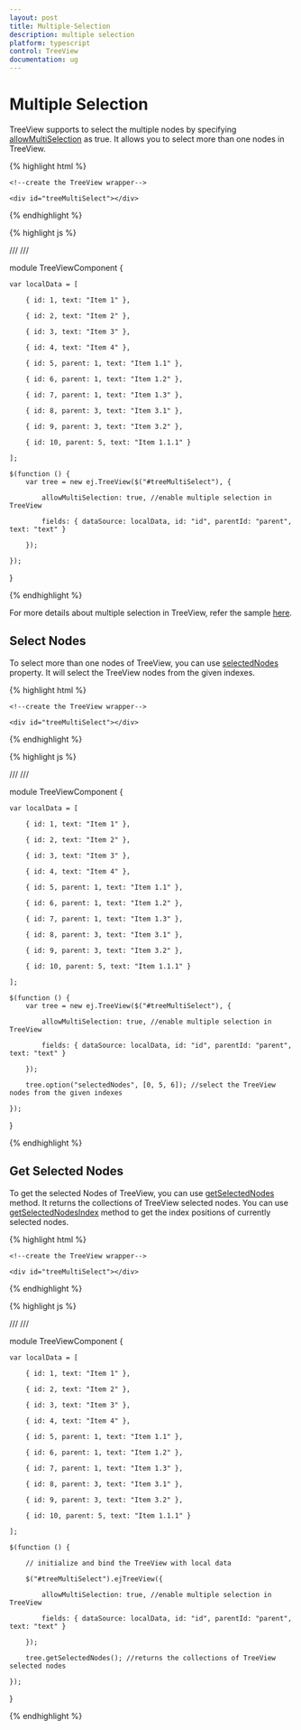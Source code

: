```yaml
---
layout: post
title: Multiple-Selection
description: multiple selection
platform: typescript
control: TreeView
documentation: ug
---
```



# Multiple Selection

TreeView supports to select the multiple nodes by specifying [allowMultiSelection](https://help.syncfusion.com/api/js/ejtreeview#members:allowmultiselection) as true. It allows you to select more than one nodes in TreeView.

{% highlight html %}

	<!--create the TreeView wrapper-->
	
	<div id="treeMultiSelect"></div>

{% endhighlight %}

{% highlight js %}

/// <reference path="tsfiles/jquery.d.ts" />
/// <reference path="tsfiles/ej.web.all.d.ts" />
 
module TreeViewComponent {

	var localData = [

		{ id: 1, text: "Item 1" },
	
		{ id: 2, text: "Item 2" },
	
		{ id: 3, text: "Item 3" },
	
		{ id: 4, text: "Item 4" },
	
		{ id: 5, parent: 1, text: "Item 1.1" },
	
		{ id: 6, parent: 1, text: "Item 1.2" },
	
		{ id: 7, parent: 1, text: "Item 1.3" },
	
		{ id: 8, parent: 3, text: "Item 3.1" },
	
		{ id: 9, parent: 3, text: "Item 3.2" },
	
		{ id: 10, parent: 5, text: "Item 1.1.1" }
	
	];
	
    $(function () {
        var tree = new ej.TreeView($("#treeMultiSelect"), {
	
			allowMultiSelection: true, //enable multiple selection in TreeView
	
			fields: { dataSource: localData, id: "id", parentId: "parent", text: "text" }
	
		});
	
	});
}	

{% endhighlight %}

For more details about multiple selection in TreeView, refer the sample [here](http://jsplayground.syncfusion.com/Sync_wuoxgu3q).

## Select Nodes

To select more than one nodes of TreeView, you can use [selectedNodes](https://help.syncfusion.com/api/js/ejtreeview#members:selectednodes) property. It will select the TreeView nodes from the given indexes.

{% highlight html %}

    <!--create the TreeView wrapper-->

    <div id="treeMultiSelect"></div>

{% endhighlight %}

{% highlight js %}

/// <reference path="tsfiles/jquery.d.ts" />
/// <reference path="tsfiles/ej.web.all.d.ts" />
 
module TreeViewComponent {

	var localData = [

		{ id: 1, text: "Item 1" },
	
		{ id: 2, text: "Item 2" },
	
		{ id: 3, text: "Item 3" },
	
		{ id: 4, text: "Item 4" },
	
		{ id: 5, parent: 1, text: "Item 1.1" },
	
		{ id: 6, parent: 1, text: "Item 1.2" },
	
		{ id: 7, parent: 1, text: "Item 1.3" },
	
		{ id: 8, parent: 3, text: "Item 3.1" },
	
		{ id: 9, parent: 3, text: "Item 3.2" },
	
		{ id: 10, parent: 5, text: "Item 1.1.1" }
	
	];
	
    $(function () {
        var tree = new ej.TreeView($("#treeMultiSelect"), {
	
			allowMultiSelection: true, //enable multiple selection in TreeView
	
			fields: { dataSource: localData, id: "id", parentId: "parent", text: "text" }
	
		});
	
		tree.option("selectedNodes", [0, 5, 6]); //select the TreeView nodes from the given indexes
	
	});
}	
	
{% endhighlight %}

## Get Selected Nodes

To get the selected Nodes of TreeView, you can use [getSelectedNodes](https://help.syncfusion.com/api/js/ejtreeview#methods:getselectednodes) method. It returns the collections of TreeView selected nodes.
You can use [getSelectedNodesIndex](https://help.syncfusion.com/api/js/ejtreeview#methods:getselectednodesindex) method to get the index positions of currently selected nodes.

{% highlight html %}

    <!--create the TreeView wrapper-->

    <div id="treeMultiSelect"></div>

{% endhighlight %}

{% highlight js %}

/// <reference path="tsfiles/jquery.d.ts" />
/// <reference path="tsfiles/ej.web.all.d.ts" />
 
module TreeViewComponent {
	
	var localData = [

		{ id: 1, text: "Item 1" },
	
		{ id: 2, text: "Item 2" },
	
		{ id: 3, text: "Item 3" },
	
		{ id: 4, text: "Item 4" },
	
		{ id: 5, parent: 1, text: "Item 1.1" },
	
		{ id: 6, parent: 1, text: "Item 1.2" },
	
		{ id: 7, parent: 1, text: "Item 1.3" },
	
		{ id: 8, parent: 3, text: "Item 3.1" },
	
		{ id: 9, parent: 3, text: "Item 3.2" },
	
		{ id: 10, parent: 5, text: "Item 1.1.1" }
	
	];
	
	$(function () {
	
		// initialize and bind the TreeView with local data
	
		$("#treeMultiSelect").ejTreeView({
	
			allowMultiSelection: true, //enable multiple selection in TreeView
	
			fields: { dataSource: localData, id: "id", parentId: "parent", text: "text" }
	
		});

		tree.getSelectedNodes(); //returns the collections of TreeView selected nodes

	});
}

{% endhighlight %}


